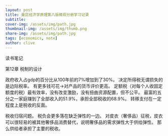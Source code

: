 ```yaml
---
layout: post
title: 曼昆经济学原理第八版微观分册学习记录
subtitle: 
cover-img: /assets/img/path.jpg
thumbnail-img: /assets/img/thumb.png
share-img: /assets/img/path.jpg
tags: [economics, note]
author: clive
---
```


读书笔记

第12章 税制的设计

政府收入占gdp的百分比从100年前的7%增加到了30%。
决定所得税无谓损失的是边际税率。
有更多钱可花->对产品的货币评价更高。
定额税（对每个人收固定额度的税）最有效率，没有改变激励，没有扭曲资源配置，但不公平。
最富的五分之一家庭赚到了全部收入的51.9%，承担全部税收的68.9%。
转移支付在一定程度上是税收的反面。

税收归宿问题。
税负会更多落在缺乏弹性的一边。
对皮衣（奢侈品）征税，皮衣可以很轻易的被其他奢侈品消费替代，说明奢侈品的需求弹性大于供给弹性。
那么供给者承担了主要的税收。
